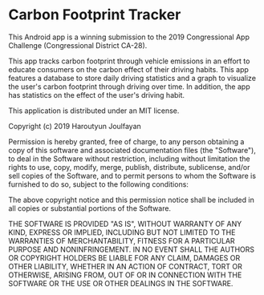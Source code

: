 # Carbon Footprint Tracker
This Android app is a winning submission to the 2019 Congressional App Challenge (Congressional District CA-28).

This app tracks carbon footprint through vehicle emissions in an effort to educate consumers on the carbon effect of their driving habits. This app features a database to store daily driving statistics and a graph to visualize the user's carbon footprint through driving over time. In addition, the app has statistics on the effect of the user's driving habit.

This application is distributed under an MIT license.

Copyright (c) 2019 Haroutyun Joulfayan

Permission is hereby granted, free of charge, to any person obtaining a copy
of this software and associated documentation files (the "Software"), to deal
in the Software without restriction, including without limitation the rights
to use, copy, modify, merge, publish, distribute, sublicense, and/or sell
copies of the Software, and to permit persons to whom the Software is
furnished to do so, subject to the following conditions:

The above copyright notice and this permission notice shall be included in all
copies or substantial portions of the Software.

THE SOFTWARE IS PROVIDED "AS IS", WITHOUT WARRANTY OF ANY KIND, EXPRESS OR
IMPLIED, INCLUDING BUT NOT LIMITED TO THE WARRANTIES OF MERCHANTABILITY,
FITNESS FOR A PARTICULAR PURPOSE AND NONINFRINGEMENT. IN NO EVENT SHALL THE
AUTHORS OR COPYRIGHT HOLDERS BE LIABLE FOR ANY CLAIM, DAMAGES OR OTHER
LIABILITY, WHETHER IN AN ACTION OF CONTRACT, TORT OR OTHERWISE, ARISING FROM,
OUT OF OR IN CONNECTION WITH THE SOFTWARE OR THE USE OR OTHER DEALINGS IN THE
SOFTWARE.
